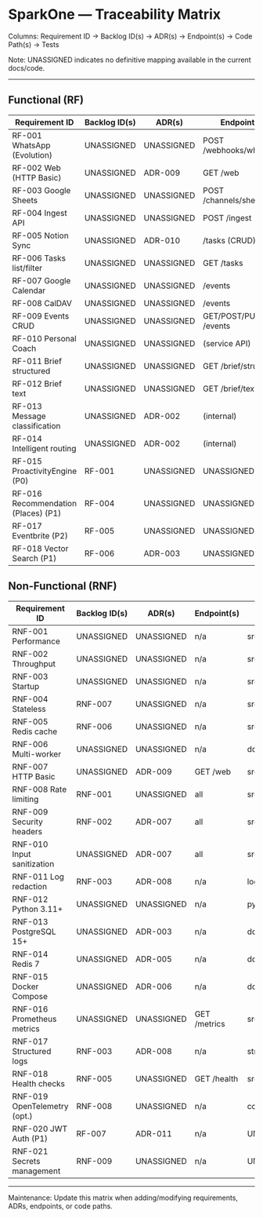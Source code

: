 # SparkOne — Traceability Matrix

Columns: Requirement ID → Backlog ID(s) → ADR(s) → Endpoint(s) → Code Path(s) → Tests

Note: UNASSIGNED indicates no definitive mapping available in the current docs/code.

---

## Functional (RF)

| Requirement ID | Backlog ID(s) | ADR(s) | Endpoint(s) | Code Path(s) | Tests |
|---|---|---|---|---|---|
| RF-001 WhatsApp (Evolution) | UNASSIGNED | UNASSIGNED | POST /webhooks/whatsapp | src/app/routers/webhooks.py | UNASSIGNED |
| RF-002 Web (HTTP Basic) | UNASSIGNED | ADR-009 | GET /web | src/app/routers/web.py | UNASSIGNED |
| RF-003 Google Sheets | UNASSIGNED | UNASSIGNED | POST /channels/sheets | src/app/routers/channels.py | UNASSIGNED |
| RF-004 Ingest API | UNASSIGNED | UNASSIGNED | POST /ingest | src/app/routers/ingest.py | UNASSIGNED |
| RF-005 Notion Sync | UNASSIGNED | ADR-010 | /tasks (CRUD) | src/app/services/tasks.py | UNASSIGNED |
| RF-006 Tasks list/filter | UNASSIGNED | UNASSIGNED | GET /tasks | src/app/routers/tasks.py | UNASSIGNED |
| RF-007 Google Calendar | UNASSIGNED | UNASSIGNED | /events | src/app/services/calendar.py; src/app/integrations/google_calendar.py | UNASSIGNED |
| RF-008 CalDAV | UNASSIGNED | UNASSIGNED | /events | src/app/integrations/caldav.py | UNASSIGNED |
| RF-009 Events CRUD | UNASSIGNED | UNASSIGNED | GET/POST/PUT /events | src/app/routers/events.py | UNASSIGNED |
| RF-010 Personal Coach | UNASSIGNED | UNASSIGNED | (service API) | src/app/services/personal_coach.py | UNASSIGNED |
| RF-011 Brief structured | UNASSIGNED | UNASSIGNED | GET /brief/structured | src/app/routers/brief.py | UNASSIGNED |
| RF-012 Brief text | UNASSIGNED | UNASSIGNED | GET /brief/text | src/app/routers/brief.py | UNASSIGNED |
| RF-013 Message classification | UNASSIGNED | ADR-002 | (internal) | src/app/agents/agno.py | UNASSIGNED |
| RF-014 Intelligent routing | UNASSIGNED | ADR-002 | (internal) | src/app/agents/agno.py | UNASSIGNED |
| RF-015 ProactivityEngine (P0) | RF-001 | UNASSIGNED | UNASSIGNED | UNASSIGNED | UNASSIGNED |
| RF-016 Recommendation (Places) (P1) | RF-004 | UNASSIGNED | UNASSIGNED | UNASSIGNED | UNASSIGNED |
| RF-017 Eventbrite (P2) | RF-005 | UNASSIGNED | UNASSIGNED | UNASSIGNED | UNASSIGNED |
| RF-018 Vector Search (P1) | RF-006 | ADR-003 | UNASSIGNED | UNASSIGNED | UNASSIGNED |

## Non-Functional (RNF)

| Requirement ID | Backlog ID(s) | ADR(s) | Endpoint(s) | Code Path(s) | Tests |
|---|---|---|---|---|---|
| RNF-001 Performance | UNASSIGNED | UNASSIGNED | n/a | src/app/main.py | UNASSIGNED |
| RNF-002 Throughput | UNASSIGNED | UNASSIGNED | n/a | src/app/main.py | UNASSIGNED |
| RNF-003 Startup | UNASSIGNED | UNASSIGNED | n/a | src/app/main.py | UNASSIGNED |
| RNF-004 Stateless | RNF-007 | UNASSIGNED | n/a | src/app/main.py | UNASSIGNED |
| RNF-005 Redis cache | RNF-006 | UNASSIGNED | n/a | src/app/main.py | UNASSIGNED |
| RNF-006 Multi-worker | UNASSIGNED | UNASSIGNED | n/a | docker-compose.yml | UNASSIGNED |
| RNF-007 HTTP Basic | UNASSIGNED | ADR-009 | GET /web | src/app/routers/web.py | UNASSIGNED |
| RNF-008 Rate limiting | RNF-001 | UNASSIGNED | all | src/app/main.py | UNASSIGNED |
| RNF-009 Security headers | RNF-002 | ADR-007 | all | src/app/main.py | UNASSIGNED |
| RNF-010 Input sanitization | UNASSIGNED | ADR-007 | all | src/app/main.py | UNASSIGNED |
| RNF-011 Log redaction | RNF-003 | ADR-008 | n/a | logging config / structlog | UNASSIGNED |
| RNF-012 Python 3.11+ | UNASSIGNED | UNASSIGNED | n/a | pyproject.toml | UNASSIGNED |
| RNF-013 PostgreSQL 15+ | UNASSIGNED | ADR-003 | n/a | docker-compose.yml | UNASSIGNED |
| RNF-014 Redis 7 | UNASSIGNED | ADR-005 | n/a | docker-compose.yml | UNASSIGNED |
| RNF-015 Docker Compose | UNASSIGNED | ADR-006 | n/a | docker-compose.yml | UNASSIGNED |
| RNF-016 Prometheus metrics | UNASSIGNED | UNASSIGNED | GET /metrics | src/app/routers/metrics.py | UNASSIGNED |
| RNF-017 Structured logs | RNF-003 | ADR-008 | n/a | structlog configuration | UNASSIGNED |
| RNF-018 Health checks | RNF-005 | UNASSIGNED | GET /health | src/app/routers/health.py | UNASSIGNED |
| RNF-019 OpenTelemetry (opt.) | RNF-008 | UNASSIGNED | n/a | config; inventory.json | UNASSIGNED |
| RNF-020 JWT Auth (P1) | RF-007 | ADR-011 | n/a | UNASSIGNED | UNASSIGNED |
| RNF-021 Secrets management | RNF-009 | UNASSIGNED | n/a | UNASSIGNED | UNASSIGNED |

---

Maintenance: Update this matrix when adding/modifying requirements, ADRs, endpoints, or code paths.
